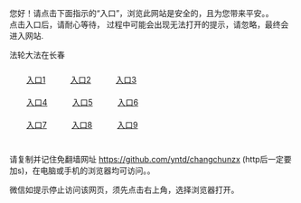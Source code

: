 您好！请点击下面指示的“入口”，浏览此网站是安全的，且为您带来平安。。 <br/>
点击入口后，请耐心等待， 过程中可能会出现无法打开的提示，请忽略，最终会进入网站. </br>

法轮大法在长春<br/>
<div style="padding:10px"><a style="margin:20px" target="_blank" href="https://dlpwpvb8qv5jz.cloudfront.net/2Qpsp?kczpntz" id="ccLink1" rel="nofollow">入口1</a> <a target="_blank" style="margin:20px" href="https://d3j06eekarqbz.cloudfront.net/2Qpsp?zgmjdyn" id="ccLink2" rel="nofollow">入口2</a> <a style="margin:20px" target="_blank" href="https://d3kpammo2qz51n.cloudfront.net/2Qpsp?dpbzynx" id="ccLink3" rel="nofollow">入口3</a></div>

<div style="padding:10px" ><a style="margin:20px" target="_blank" href="https://dlpwpvb8qv5jz.cloudfront.net/2Qpsp?kczpntz" id="ccLink4" rel="nofollow">入口4</a> <a style="margin:20px" href="https://d3j06eekarqbz.cloudfront.net/2Qpsp?zgmjdyn" target="_blank" id="ccLink5" rel="nofollow">入口5</a> <a style="margin:20px" href="https://d3kpammo2qz51n.cloudfront.net/2Qpsp?dpbzynx" target="_blank" id="ccLink6" rel="nofollow">入口6</a></div>

<div style="padding:10px"><a style="margin:20px" target="_blank" href="https://dlpwpvb8qv5jz.cloudfront.net/2Qpsp?kczpntz" id="ccLink7" rel="nofollow">入口7</a> <a style="margin:20px" href="https://d3j06eekarqbz.cloudfront.net/2Qpsp?zgmjdyn" target="_blank" id="ccLink8" rel="nofollow">入口8</a> <a style="margin:20px" target="_blank" href="https://d3kpammo2qz51n.cloudfront.net/2Qpsp?dpbzynx" id="ccLink9" rel="nofollow">入口9</a></div>

<br/>



请复制并记住免翻墙网址 https://github.com/yntd/changchunzx (http后一定要加s)，在电脑或手机的浏览器均可访问。。<br/>

微信如提示停止访问该网页，须先点击右上角，选择浏览器打开。
